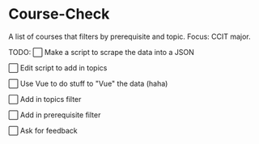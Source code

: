 # Course-Check
A list of courses that filters by prerequisite and topic. Focus: CCIT major.

TODO:
⬜ Make a script to scrape the data into a JSON

⬜ Edit script to add in topics

⬜ Use Vue to do stuff to "Vue" the data (haha)

⬜ Add in topics filter

⬜ Add in prerequisite filter

⬜ Ask for feedback
